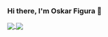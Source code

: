 ### Hi there, I'm Oskar Figura 👋

<!--
**oskarfigura/oskarfigura** is a ✨ _special_ ✨ repository because its `README.md` (this file) appears on your GitHub profile.

Here are some ideas to get you started:

- 🔭 I’m currently working as a Software Engineer
- 🌱 I’m currently learning ...
- 👯 I’m looking to collaborate on ...
- 🤔 I’m looking for help with ...
- 💬 Ask me about ...
- 📫 How to reach me: ...
- 😄 Pronouns: ...
- ⚡ Fun fact: ...
-->

<a href="https://github-readme-stats.vercel.app/api?username=oskarfigura&show_icons=true&theme=dracula&count_private=true">
  <img align="center" src="https://github-readme-stats.vercel.app/api?username=oskarfigura&show_icons=true&theme=dracula&count_private=true" />
</a>
<a href="https://github-readme-stats.vercel.app/api/top-langs/?username=oskarfigura&layout=compact&show_icons=true&theme=dracula&count_private=true">
  <img align="center" src="https://github-readme-stats.vercel.app/api/top-langs/?username=oskarfigura&layout=compact&show_icons=true&theme=dracula&count_private=true" />
</a>
